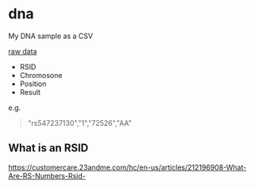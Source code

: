 # dna

My DNA sample as a CSV

[raw data](https://raw.githubusercontent.com/melvincarvalho/dna/master/dna.csv)

- RSID
- Chromosone
- Position
- Result

e.g.

> "rs547237130","1","72526","AA"

## What is an RSID

https://customercare.23andme.com/hc/en-us/articles/212196908-What-Are-RS-Numbers-Rsid-
